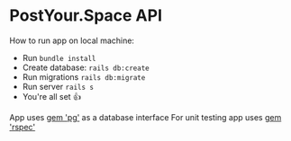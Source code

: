 # PostYour.Space API

How to run app on local machine:

 * Run `bundle install`
 * Create database: `rails db:create` 
 * Run migrations `rails db:migrate`
 * Run server `rails s`
 * You're all set :+1:

App uses [gem 'pg'](https://rubygems.org/gems/pg/versions/0.18.4) as a database interface 
For unit testing app uses [gem 'rspec'](https://rubygems.org/gems/rspec) 
